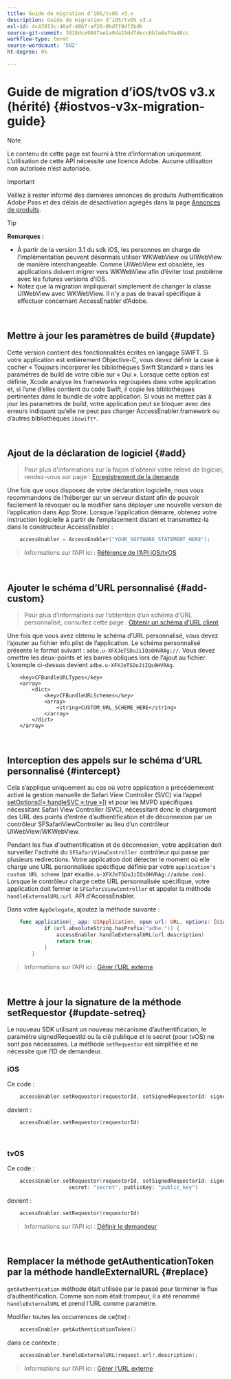 ```yaml
---
title: Guide de migration d’iOS/tvOS v3.x
description: Guide de migration d’iOS/tvOS v3.x
exl-id: 4c43013c-40af-48b7-af26-0bd7f8df2bdb
source-git-commit: 3818dce9847ae1a0da19dd7decc6b7a6a74a46cc
workflow-type: tm+mt
source-wordcount: '582'
ht-degree: 0%

---
```


# Guide de migration d’iOS/tvOS v3.x (hérité) {#iostvos-v3x-migration-guide}

>[!NOTE]
>
>Le contenu de cette page est fourni à titre d’information uniquement. L’utilisation de cette API nécessite une licence Adobe. Aucune utilisation non autorisée n’est autorisée.

>[!IMPORTANT]
>
> Veillez à rester informé des dernières annonces de produits Authentification Adobe Pass et des délais de désactivation agrégés dans la page [Annonces de produits](/help/authentication/product-announcements.md).

>[!TIP]
> 
> **Remarques :**
>
> - À partir de la version 3.1 du sdk iOS, les personnes en charge de l’implémentation peuvent désormais utiliser WKWebView ou UIWebView de manière interchangeable. Comme UIWebView est obsolète, les applications doivent migrer vers WKWebView afin d’éviter tout problème avec les futures versions d’iOS.
> - Notez que la migration impliquerait simplement de changer la classe UIWebView avec WKWebView. Il n’y a pas de travail spécifique à effectuer concernant AccessEnabler d’Adobe.

</br>

## Mettre à jour les paramètres de build {#update}

Cette version contient des fonctionnalités écrites en langage SWIFT. Si votre application est entièrement Objective-C, vous devez définir la case à cocher « Toujours incorporer les bibliothèques Swift Standard » dans les paramètres de build de votre cible sur « Oui ». Lorsque cette option est définie, Xcode analyse les frameworks regroupées dans votre application et, si l’une d’elles contient du code Swift, il copie les bibliothèques pertinentes dans le bundle de votre application. Si vous ne mettez pas à jour les paramètres de build, votre application peut se bloquer avec des erreurs indiquant qu’elle ne peut pas charger AccessEnabler.framework ou d’autres bibliothèques `ibswift*`.

</br>

## Ajout de la déclaration de logiciel {#add}

> Pour plus d&#39;informations sur la façon d&#39;obtenir votre relevé de logiciel, rendez-vous sur
> page :
> [Enregistrement de la demande ](/help/authentication/integration-guide-programmers/legacy/sdks/ios-tvos-sdk/iostvos-application-registration.md)

Une fois que vous disposez de votre déclaration logicielle, nous vous recommandons de l’héberger sur un serveur distant afin de pouvoir facilement la révoquer ou la modifier sans déployer une nouvelle version de l’application dans App Store. Lorsque l’application démarre, obtenez votre instruction logicielle à partir de l’emplacement distant et transmettez-la dans le constructeur AccessEnabler :

```swift
    accessEnabler = AccessEnabler("YOUR_SOFTWARE_STATEMENT_HERE");
```

> Informations sur l’API ici : [Référence de l’API iOS/tvOS](/help/authentication/integration-guide-programmers/legacy/sdks/ios-tvos-sdk/iostvos-sdk-api-reference.md)

</br>

## Ajouter le schéma d’URL personnalisé {#add-custom}

> Pour plus d’informations sur l’obtention d’un schéma d’URL personnalisé, consultez cette page : [Obtenir un schéma d’URL client](/help/authentication/integration-guide-programmers/legacy/sdks/ios-tvos-sdk/iostvos-application-registration.md)

Une fois que vous avez obtenu le schéma d’URL personnalisé, vous devez l’ajouter au fichier info.plist de l’application. Le schéma personnalisé présente le format suivant : `adbe.u-XFXJeTSDuJiIQs0HVRAg://`. Vous devez omettre les deux-points et les barres obliques lors de l’ajout au fichier. L’exemple ci-dessus devient `adbe.u-XFXJeTSDuJiIQs0HVRAg`.

```plist
    <key>CFBundleURLTypes</key>
    <array>
        <dict>
            <key>CFBundleURLSchemes</key>
            <array>
                <string>CUSTOM_URL_SCHEME_HERE</string>
            </array>
        </dict>
    </array>
```

</br>

## Interception des appels sur le schéma d’URL personnalisé {#intercept}

Cela s’applique uniquement au cas où votre application a précédemment activé la gestion manuelle de Safari View Controller (SVC) via l’appel [setOptions(\[« handleSVC »:true »\])](/help/authentication/integration-guide-programmers/legacy/sdks/ios-tvos-sdk/iostvos-sdk-api-reference.md) et pour les MVPD spécifiques nécessitant Safari View Controller (SVC), nécessitant donc le chargement des URL des points d’entrée d’authentification et de déconnexion par un contrôleur SFSafariViewController au lieu d’un contrôleur UIWebView/WKWebView.

Pendant les flux d&#39;authentification et de déconnexion, votre application doit surveiller l&#39;activité du `SFSafariViewController `contrôleur qui passe par plusieurs redirections. Votre application doit détecter le moment où elle charge une URL personnalisée spécifique définie par votre `application's custom URL scheme` (par ex`adbe.u-XFXJeTSDuJiIQs0HVRAg://adobe.com)`. Lorsque le contrôleur charge cette URL personnalisée spécifique, votre application doit fermer le `SFSafariViewController` et appeler la méthode `handleExternalURL:url `API d&#39;AccessEnabler.

Dans votre `AppDelegate`, ajoutez la méthode suivante :

```swift
    func application(_ app: UIApplication, open url: URL, options: [UIApplicationOpenURLOptionsKey: Any]) -> Bool {
            if (url.absoluteString.hasPrefix("adbe.")) {
                accessEnabler.handleExternalURL(url.description)
                return true;
            } 
        }
```

> Informations sur l’API ici : [Gérer l’URL externe](/help/authentication/integration-guide-programmers/legacy/sdks/ios-tvos-sdk/iostvos-sdk-api-reference.md)

</br>

## Mettre à jour la signature de la méthode setRequestor {#update-setreq}

Le nouveau SDK utilisant un nouveau mécanisme d’authentification, le paramètre signedRequestId ou la clé publique et le secret (pour tvOS) ne sont pas nécessaires. La méthode `setRequestor` est simplifiée et ne nécessite que l’ID de demandeur.

### iOS

Ce code :

```swift
    accessEnabler.setRequestor(requestorId, setSignedRequestorId: signedRequestorId)
```

devient :

```swift
    accessEnabler.setRequestor(requestorId)
```

</br>

### tvOS

Ce code :

```swift
    accessEnabler.setRequestor(requestorId, setSignedRequestorId: signedRequestorId,
                    secret: "secret", publicKey: "public_key")
```

devient :

```swift
    accessEnabler.setRequestor(requestorId)
```

> Informations sur l’API ici : [Définir le demandeur](/help/authentication/integration-guide-programmers/legacy/sdks/ios-tvos-sdk/iostvos-sdk-api-reference.md)

</br>

## Remplacer la méthode getAuthenticationToken par la méthode handleExternalURL {#replace}

`getAuthentication` méthode était utilisée par le passé pour terminer le flux d’authentification. Comme son nom était trompeur, il a été renommé `handleExternalURL` et prend l’URL comme paramètre.

Modifier toutes les occurrences de ce(tte) :

```swift
    accessEnabler.getAuthenticationToken()
```

dans ce contexte :

```swift
    accessEnabler.handleExternalURL(request.url?.description);
```

> Informations sur l’API ici : [Gérer l’URL externe](/help/authentication/integration-guide-programmers/legacy/sdks/ios-tvos-sdk/iostvos-sdk-api-reference.md)
